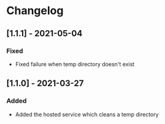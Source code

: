 # Changelog

## [1.1.1] - 2021-05-04

### Fixed

- Fixed failure when temp directory doesn't exist

## [1.1.0] - 2021-03-27

### Added

- Added the hosted service which cleans a temp directory
